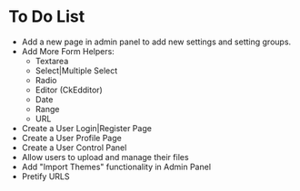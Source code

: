 # To Do List

* Add a new page in admin panel to add new settings and setting groups.
* Add More Form Helpers:
    * Textarea
    * Select|Multiple Select
    * Radio
    * Editor (CkEdditor)
    * Date
    * Range
    * URL
* Create a User Login|Register Page
* Create a User Profile Page
* Create a User Control Panel
* Allow users to upload and manage their files
* Add "Import Themes" functionality in Admin Panel
* Pretify URLS